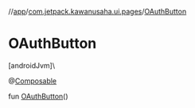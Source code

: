 //[app](../../index.md)/[com.jetpack.kawanusaha.ui.pages](index.md)/[OAuthButton](-o-auth-button.md)

# OAuthButton

[androidJvm]\

@[Composable](https://developer.android.com/reference/kotlin/androidx/compose/runtime/Composable.html)

fun [OAuthButton](-o-auth-button.md)()
